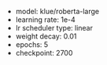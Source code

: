 - model: klue/roberta-large
- learning rate: 1e-4
- lr scheduler type: linear
- weight decay: 0.01
- epochs: 5
- checkpoint: 2700